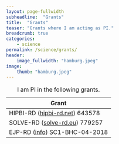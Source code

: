 ```yaml
---
layout: page-fullwidth
subheadline:  "Grants"
title:  "Grants"
teaser: "Grants where I am acting as PI."
breadcrumb: true
categories:
    - science
permalink: /science/grants/
header:
    image_fullwidth: "hamburg.jpeg"
image:
    thumb: "hamburg.jpeg"
---
```



<table  style="width: 100%;">
  <caption>I am PI in the following grants.</caption>
  <colgroup>
    <col span="1" style="width: 100%;"/>
  </colgroup>
  <thead>
    <tr>
      <th>Grant</th>
    </tr>
  </thead>
  <tbody>
    <tr>
      <td>HIPBI-RD (<a href="http://www.hipbi-rd.net/">hipbi-rd.net</a>) 643578</td>
    </tr>
    <tr>
      <td>SOLVE-RD (<a href="http://solve-rd.eu/">solve-rd.eu</a>) 779257</td>
    </tr>
    <tr>
      <td>EJP-RD (<a href="http://ec.europa.eu/research/participants/portal/desktop/en/opportunities/h2020/topics/sc1-bhc-04-2018.html">info</a>) SC1-BHC-04-2018</td>
    </tr>
 </tbody>
</table>


